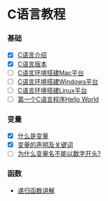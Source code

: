# C语言教程

### 基础
* [x] [C语言介绍](basics/introduction.md)
* [x] [C语言版本](basics/standard.md)
* [ ] [C语言环境搭建Mac平台](basics/c-environment-mac.md)
* [ ] [C语言环境搭建Windows平台](basics/c-environment-windows.md)
* [ ] [C语言环境搭建Linux平台](basics/c-environment-linux.md)
* [ ] [第一个C语言程序Hello World](basics/helloworld.md)

### 变量
* [x] [什么是变量](variable/what-is-variable.md)
* [x] [变量的声明及关键词](variable/variable-and-keywords.md)
* [ ] [为什么变量名不能以数字开头?](variable/variable-not-start-with-digit.md)

### 函数
* [递归函数讲解](functions/recursion.md)